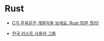# Rust

- [C가 주옥같은 개발자들 보세요. Rust 10분 정리!](https://www.youtube.com/watch?v=w1dlmOjDLX8)

- [한국 러스트 사용자 그룹](https://doc.rust-kr.org/)
